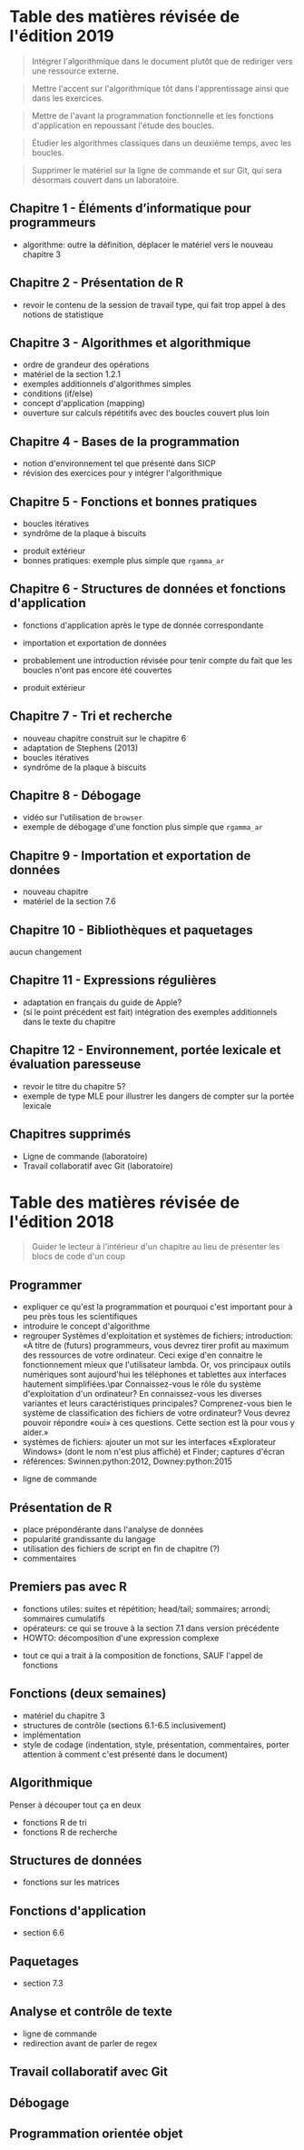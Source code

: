 # Table des matières révisée de l'édition 2019

> Intégrer l'algorithmique dans le document plutôt que de rediriger
> vers une ressource externe.

> Mettre l'accent sur l'algorithmique tôt dans l'apprentissage ainsi
> que dans les exercices.

> Mettre de l'avant la programmation fonctionnelle et les fonctions
> d'application en repoussant l'étude des boucles.

> Étudier les algorithmes classiques dans un deuxième temps, avec les
> boucles.

> Supprimer le matériel sur la ligne de commande et sur Git, qui sera
> désormais couvert dans un laboratoire.

## Chapitre 1 - Éléments d’informatique pour programmeurs

- algorithme: outre la définition, déplacer le matériel vers le
  nouveau chapitre 3

## Chapitre 2 - Présentation de R

+ revoir le contenu de la session de travail type, qui fait trop appel
  à des notions de statistique

## Chapitre 3 - Algorithmes et algorithmique

+ ordre de grandeur des opérations
+ matériel de la section 1.2.1
+ exemples additionnels d'algorithmes simples
+ conditions (if/else)
+ concept d'application (mapping)
+ ouverture sur calculs répétitifs avec des boucles couvert plus loin

## Chapitre 4 - Bases de la programmation

+ notion d'environnement tel que présenté dans SICP
+ révision des exercices pour y intégrer l'algorithmique

## Chapitre 5 - Fonctions et bonnes pratiques

- boucles itératives
- syndrôme de la plaque à biscuits
+ produit extérieur
+ bonnes pratiques: exemple plus simple que `rgamma_ar`

## Chapitre 6 - Structures de données et fonctions d'application

+ fonctions d'application après le type de donnée correspondante
- importation et exportation de données
+ probablement une introduction révisée pour tenir compte du fait que
  les boucles n'ont pas encore été couvertes
- produit extérieur

## Chapitre 7 - Tri et recherche

+ nouveau chapitre construit sur le chapitre 6
+ adaptation de Stephens (2013)
+ boucles itératives
+ syndrôme de la plaque à biscuits

## Chapitre 8 - Débogage

+ vidéo sur l'utilisation de `browser`
+ exemple de débogage d'une fonction plus simple que `rgamma_ar`

## Chapitre 9 - Importation et exportation de données

+ nouveau chapitre
+ matériel de la section 7.6

## Chapitre 10 - Bibliothèques et paquetages

aucun changement

## Chapitre 11 - Expressions régulières

+ adaptation en français du guide de Apple?
+ (si le point précédent est fait) intégration des exemples
  additionnels dans le texte du chapitre

## Chapitre 12 - Environnement, portée lexicale et évaluation paresseuse

+ revoir le titre du chapitre 5?
+ exemple de type MLE pour illustrer les dangers de compter sur la
  portée lexicale
  
## Chapitres supprimés

- Ligne de commande (laboratoire)
- Travail collaboratif avec Git (laboratoire)



# Table des matières révisée de l'édition 2018

> Guider le lecteur à l'intérieur d'un chapitre au lieu de présenter
> les blocs de code d'un coup

## Programmer

+ expliquer ce qu'est la programmation et pourquoi c'est important
  pour à peu près tous les scientifiques
+ introduire le concept d'algorithme
+ regrouper Systèmes d'exploitation et systèmes de fichiers;
  introduction: «À titre de (futurs) programmeurs, vous devrez tirer
  profit au maximum des ressources de votre ordinateur. Ceci exige
  d'en connaitre le fonctionnement mieux que l'utilisateur lambda. Or,
  vos principaux outils numériques sont aujourd'hui les téléphones et
  tablettes aux interfaces hautement simplifiées.\par Connaissez-vous le
  rôle du système d'exploitation d'un ordinateur? En connaissez-vous
  les diverses variantes et leurs caractéristiques principales?
  Comprenez-vous bien le système de classification des fichiers de
  votre ordinateur? Vous devrez pouvoir répondre «oui» à ces
  questions. Cette section est là pour vous y aider.»
+ systèmes de fichiers: ajouter un mot sur les interfaces «Explorateur
  Windows» (dont le nom n'est plus affiché) et Finder; captures d'écran 
+ références: Swinnen:python:2012, Downey:python:2015

- ligne de commande

## Présentation de R

+ place prépondérante dans l'analyse de données
+ popularité grandissante du langage
+ utilisation des fichiers de script en fin de chapitre (?)
+ commentaires

## Premiers pas avec R

+ fonctions utiles: suites et répétition; head/tail; sommaires;
  arrondi; sommaires cumulatifs
+ opérateurs: ce qui se trouve à la section 7.1 dans version
  précédente
+ HOWTO: décomposition d'une expression complexe

- tout ce qui a trait à la composition de fonctions, SAUF l'appel de
  fonctions
  
## Fonctions (deux semaines)

+ matériel du chapitre 3
+ structures de contrôle (sections 6.1-6.5 inclusivement)
+ implémentation
+ style de codage (indentation, style, présentation, commentaires,
  porter attention à comment c'est présenté dans le document)
  
## Algorithmique

Penser à découper tout ça en deux
+ fonctions R de tri
+ fonctions R de recherche

## Structures de données

+ fonctions sur les matrices

## Fonctions d'application

+ section 6.6

## Paquetages

+ section 7.3

## Analyse et contrôle de texte

+ ligne de commande
+ redirection avant de parler de regex

## Travail collaboratif avec Git

## Débogage

## Programmation orientée objet
